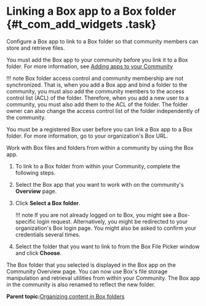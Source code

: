 # Linking a Box app to a Box folder {#t_com_add_widgets .task}

Configure a Box app to link to a Box folder so that community members can store and retrieve files.

You must add the Box app to your community before you link it to a Box folder. For more information, see [Adding apps to your Community](c_com_add_widgets.md)

!!! note
    Box folder access control and community membership are not synchronized. That is, when you add a Box app and bind a folder to the community, you must also add the community members to the access control list \(ACL\) of the folder. Therefore, when you add a new user to a community, you must also add them to the ACL of the folder. The folder owner can also change the access control list of the folder independently of the community.

You must be a registered Box user before you can link a Box app to a Box folder. For more information, go to your organization's Box URL.

Work with Box files and folders from within a community by using the Box app.

1.  To link to a Box folder from within your Community, complete the following steps.
2.  Select the Box app that you want to work with on the community's **Overview** page.

3.  Click **Select a Box folder**.

    !!! note
    If you are not already logged on to Box, you might see a Box-specific login request. Alternatively, you might be redirected to your organization's Box login page. You might also be asked to confirm your credentials several times.

4.  Select the folder that you want to link to from the Box File Picker window and click **Choose**.


The Box folder that you selected is displayed in the Box app on the Community Overview page. You can now use Box's file storage manipulation and retrieval utilities from within your Community. The Box app in the community is also renamed to reflect the new folder.

**Parent topic:**[Organizing content in Box folders](../communities/community_box_frame.md)


